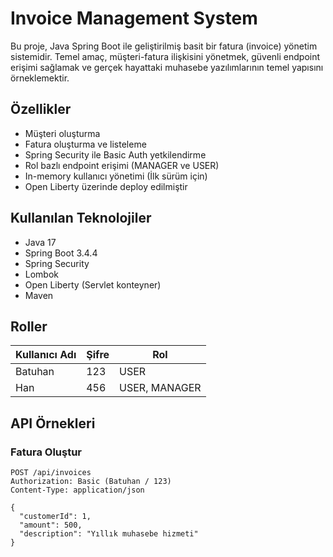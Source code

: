 # Invoice Management System

Bu proje, Java Spring Boot ile geliştirilmiş basit bir fatura (invoice) yönetim sistemidir. 
Temel amaç, müşteri-fatura ilişkisini yönetmek, güvenli endpoint erişimi sağlamak ve gerçek hayattaki muhasebe yazılımlarının temel yapısını örneklemektir.

## Özellikler

- Müşteri oluşturma
- Fatura oluşturma ve listeleme
- Spring Security ile Basic Auth yetkilendirme
- Rol bazlı endpoint erişimi (MANAGER ve USER)
- In-memory kullanıcı yönetimi (İlk sürüm için)
- Open Liberty üzerinde deploy edilmiştir

## Kullanılan Teknolojiler

- Java 17
- Spring Boot 3.4.4
- Spring Security
- Lombok
- Open Liberty (Servlet konteyner)
- Maven

## Roller

| Kullanıcı Adı | Şifre | Rol    |
|---------------|-------|--------|
| Batuhan       | 123  | USER  |
| Han           | 456  | USER, MANAGER   |

## API Örnekleri

### Fatura Oluştur

```http
POST /api/invoices
Authorization: Basic (Batuhan / 123)
Content-Type: application/json

{
  "customerId": 1,
  "amount": 500,
  "description": "Yıllık muhasebe hizmeti"
}
